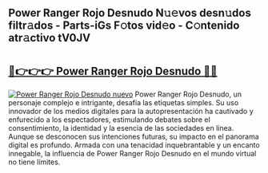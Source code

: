 ## Power Ranger Rojo Desnudo N𝚞𝚎vos desn𝚞dos filtr𝚊dos - Parts-iGs F𝚘tos vid𝚎o - C𝚘ntenido atr𝚊ctivo tV0JV

# <h2><a href="http://mbcuj0.tromn.icu/?c=Power+Ranger+Rojo+Desnudo">🔗👉👉👉 Power Ranger Rojo Desnudo 🔗🔗</a></h2>

[![Power Ranger Rojo Desnudo nuevo](https://i.imgur.com/pEAQMta.gif)](http://mbcuj0.tromn.icu/?c=Power+Ranger+Rojo+Desnudo)
Power Ranger Rojo Desnudo, un personaje complejo e intrigante, desafía las etiquetas simples. Su uso innovador de los medios digitales para la autopresentación ha cautivado y enfurecido a los espectadores, estimulando debates sobre el consentimiento, la identidad y la esencia de las sociedades en línea. Aunque se desconocen sus intenciones futuras, su impacto en el panorama digital es profundo. Armada con una tenacidad inquebrantable y un encanto innegable, la influencia de Power Ranger Rojo Desnudo en el mundo virtual no tiene límites.
